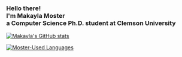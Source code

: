 <!-- ### Hi there 👋 -->

<!--
**makayla-moster/makayla-moster** is a ✨ _special_ ✨ repository because its `README.md` (this file) appears on your GitHub profile.

Here are some ideas to get you started:

- 🔭 I’m currently working on ...
- 🌱 I’m currently learning ...
- 👯 I’m looking to collaborate on ...
- 🤔 I’m looking for help with ...
- 💬 Ask me about ...
- 📫 How to reach me: ...
- 😄 Pronouns: ...
- ⚡ Fun fact: ...
-->


<h3>Hello there!<br>I'm Makayla Moster<br>a Computer Science Ph.D. student at Clemson University</h3>

[![Makayla's GitHub stats](https://github-readme-stats.vercel.app/api?username=makayla-moster&count_private=true&show_icons=true&theme=github_dark)](https://github.com/makayla-moster/github-readme-stats)

[![Moster-Used Languages](https://github-readme-stats.vercel.app/api/top-langs/?username=makayla-moster&layout=compact&theme=github_dark)](https://github.com/makayla-moster/github-readme-stats)
